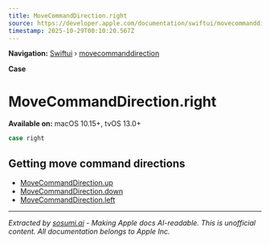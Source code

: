 ```yaml
---
title: MoveCommandDirection.right
source: https://developer.apple.com/documentation/swiftui/movecommanddirection/right
timestamp: 2025-10-29T00:10:20.567Z
---
```


**Navigation:** [Swiftui](/documentation/swiftui) › [movecommanddirection](/documentation/swiftui/movecommanddirection)

**Case**

# MoveCommandDirection.right

**Available on:** macOS 10.15+, tvOS 13.0+

```swift
case right
```

## Getting move command directions

- [MoveCommandDirection.up](/documentation/swiftui/movecommanddirection/up)
- [MoveCommandDirection.down](/documentation/swiftui/movecommanddirection/down)
- [MoveCommandDirection.left](/documentation/swiftui/movecommanddirection/left)

---

*Extracted by [sosumi.ai](https://sosumi.ai) - Making Apple docs AI-readable.*
*This is unofficial content. All documentation belongs to Apple Inc.*
